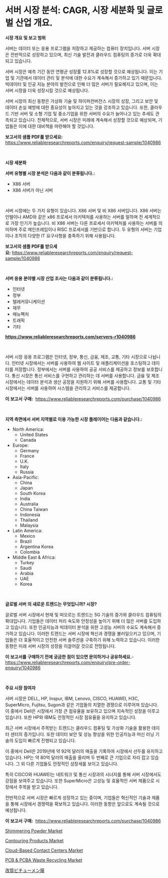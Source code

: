 <p><h1>서버 시장 분석: CAGR, 시장 세분화 및 글로벌 산업 개요.</h1></p><p><strong>시장 개요 및 보고 범위</strong></p>
<p><p>서버는 데이터 또는 응용 프로그램을 저장하고 제공하는 컴퓨터 장치입니다. 서버 시장은 전반적으로 성장하고 있으며, 최신 기술 발전과 클라우드 컴퓨팅의 증가로 더욱 확대되고 있습니다. </p><p>서버 시장은 예측 기간 동안 연평균 성장률 12.8%로 성장할 것으로 예상됩니다. 이는 기업 및 기관에서 데이터 관리 및 분석에 대한 수요가 계속해서 증가하고 있기 때문입니다. 빅데이터 및 인공 지능 분야의 발전으로 인해 더 많은 서버가 필요해지고 있으며, 이는 서버 시장을 더욱 성장시킬 것으로 예상됩니다.</p><p>서버 시장의 최신 동향은 가상화 기술 및 하이퍼컨버전스 시장의 성장, 그리고 보안 및 데이터 손실 예방에 대한 중요성이 높아지고 있는 것을 강조하고 있습니다. 또한, 클라우드 기반 서버 및 소형 기업 및 중소기업을 위한 서버의 수요가 늘어나고 있는 추세도 관측되고 있습니다. 전체적으로, 서버 시장은 미래에 계속해서 성장할 것으로 예상되며, 기업들은 이에 대한 대비책을 마련해야 할 것입니다.</p></p>
<p><strong>보고서의 샘플 PDF를 받으세요:</strong> <a href="https://www.reliableresearchreports.com/enquiry/request-sample/1040986">https://www.reliableresearchreports.com/enquiry/request-sample/1040986</a></p>
<p>&nbsp;</p>
<p><strong>시장 세분화</strong></p>
<p><strong>서버 유형별 시장 분석은 다음과 같이 분류됩니다.:</strong></p>
<p><ul><li>X86 서버</li><li>X86 서버가 아닌 서버</li></ul></p>
<p>&nbsp;</p>
<p><p>서버 시장에는 두 가지 유형이 있습니다. X86 서버 및 비 X86 서버입니다. X86 서버는 인텔이나 AMD와 같은 x86 프로세서 아키텍처를 사용하는 서버를 말하며 전 세계적으로 가장 인기가 높습니다. 비 X86 서버는 다른 프로세서 아키텍처를 사용하는 서버를 의미하며 주로 메인프레임이나 RISC 프로세서를 기반으로 합니다. 두 유형의 서버는 기업이나 조직의 다양한 IT 요구사항을 충족하기 위해 사용됩니다.</p></p>
<p><strong>보고서의 샘플 PDF를 받으세요:</strong>&nbsp;<a href="https://www.reliableresearchreports.com/enquiry/request-sample/1040986">https://www.reliableresearchreports.com/enquiry/request-sample/1040986</a></p>
<p>&nbsp;</p>
<p><strong> 서버 응용 분야별 시장 산업 조사는 다음과 같이 분류됩니다.:</strong></p>
<p><ul><li>인터넷</li><li>정부</li><li>텔레커뮤니케이션</li><li>재무</li><li>매뉴팩처</li><li>트래픽</li><li>기타</li></ul></p>
<p><strong><a href="https://www.reliableresearchreports.com/servers-r1040986">https://www.reliableresearchreports.com/servers-r1040986</a></strong></p>
<p>&nbsp;</p>
<p><p>서버 시장 응용 프로그램은 인터넷, 정부, 통신, 금융, 제조, 교통, 기타 시장으로 나뉩니다. 인터넷 시장에서는 서버를 사용하여 웹 사이트 및 애플리케이션을 호스팅하고 데이터를 저장합니다. 정부에서는 서버를 사용하여 공공 서비스를 제공하고 정보를 보호합니다. 통신 시장은 통신 서비스를 구현하고 관리하는 데 서버를 사용합니다. 금융 및 제조 시장에서는 데이터 분석과 생산 공정을 지원하기 위해 서버를 사용합니다. 교통 및 기타 시장에서는 서버를 사용하여 시스템을 관리하고 서비스를 제공합니다.</p></p>
<p><strong>이 보고서 구매:</strong>&nbsp; <a href="https://www.reliableresearchreports.com/purchase/1040986">https://www.reliableresearchreports.com/purchase/1040986</a></p>
<p>&nbsp;</p>
<p><strong>지역 측면에서 서버 지역별로 이용 가능한 시장 플레이어는 다음과 같습니다.:</strong></p>
<p><ul>
    <li>
        North America:
        <ul>
            <li>United States</li>
            <li>Canada</li>
        </ul>
    </li>
    <li>
        Europe:
        <ul>
            <li>Germany</li>
            <li>France</li>
            <li>U.K.</li>
            <li>Italy</li>
            <li>Russia</li>
        </ul>
    </li>
    <li>
        Asia-Pacific:
        <ul>
            <li>China</li>
            <li>Japan</li>
            <li>South Korea</li>
            <li>India</li>
            <li>Australia</li>
            <li>China Taiwan</li>
            <li>Indonesia</li>
            <li>Thailand</li>
            <li>Malaysia</li>
        </ul>
    </li>
    <li>
        Latin America:
        <ul>
            <li>Mexico</li>
            <li>Brazil</li>
            <li>Argentina Korea</li>
            <li>Colombia</li>
        </ul>
    </li>
    <li>
        Middle East & Africa:
        <ul>
            <li>Turkey</li>
            <li>Saudi</li>
            <li>Arabia</li>
            <li>UAE</li>
            <li>Korea</li>
        </ul>
    </li>
    </ul></p>
<p>&nbsp;</p>
<p><strong>글로벌 서버 의 새로운 트렌드는 무엇입니까? 시장?</strong></p>
<p><p>글로벌 서버 시장에서 현재 및 떠오르는 트렌드는 5G 기술의 증가와 클라우드 컴퓨팅의 확대입니다. 기업들은 데이터 처리 속도와 안정성을 높이기 위해 더 많은 서버를 도입하고 있습니다. 또한 인공지능과 빅데이터 분석을 위한 고성능 서버의 수요도 계속해서 증가하고 있습니다. 이러한 트렌드는 서버 시장에 혁신과 경쟁을 불러일으키고 있으며, 기업들은 더 효율적이고 안전한 서버 솔루션을 구축하기 위해 노력하고 있습니다. 이러한 동향은 미래 서버 시장의 성장을 이끌어갈 것으로 전망됩니다.</p></p>
<p><strong>이 보고서를 구매하기 전에 궁금한 점이 있으면 문의하거나 공유하세요.</strong>- <a href="https://www.reliableresearchreports.com/enquiry/pre-order-enquiry/1040986">https://www.reliableresearchreports.com/enquiry/pre-order-enquiry/1040986</a></p>
<p>&nbsp;</p>
<p><strong>주요 시장 참여자</strong></p>
<p><p>서버 시장은 DELL, HP, Inspur, IBM, Lenovo, CISCO, HUAWEI, H3C, SuperMicro, Fujitsu, Sugon과 같은 기업들의 치열한 경쟁으로 이루어져 있습니다. 이 중에서 Dell은 시장에서 가장 큰 점유율을 보유하고 있으며 지속적인 성장을 이루고 있습니다. 또한 HP와 IBM도 안정적인 시장 점유율을 유지하고 있습니다.</p><p>최근 서버 시장에서 주목받는 트렌드는 클라우드 컴퓨팅 및 가상화 기술을 활용한 데이터 센터의 증가입니다. 또한 데이터 보안 및 성능 향상을 위한 인공지능과 머신 러닝 기술의 도입이 빠르게 진행되고 있습니다.</p><p>이 중에서 Dell은 2019년에 약 92억 달러의 매출을 기록하여 시장에서 선두를 유지하고 있습니다. HP는 약 80억 달러의 매출을 올리며 두 번째로 큰 기업으로 자리 잡고 있습니다. 그 외 다른 기업들도 안정적인 성장세를 보이고 있습니다.</p><p>특히 CISCO와 HUAWEI는 네트워크 및 통신 시장과의 시너지를 통해 서버 시장에서도 강점을 보여주고 있습니다. 또한 SuperMicro은 고성능 및 효율적인 서버 제품으로 시장에서 주목을 받고 있습니다.</p><p>전반적으로 서버 시장은 빠르게 성장하고 있는 중이며, 기업들은 혁신적인 기술과 제품을 통해 시장에서 경쟁력을 확보하고 있습니다. 이러한 동향은 앞으로도 계속될 것으로 예상됩니다.</p></p>
<p><strong>이 보고서 구매:</strong>&nbsp;&nbsp;<a href="https://www.reliableresearchreports.com/purchase/1040986">https://www.reliableresearchreports.com/purchase/1040986</a></p>
<p><p><a href="https://issuu.com/reportprime-2/docs/shimmering-powder-market-size-2030.pptx">Shimmering Powder Market</a></p><p><a href="https://issuu.com/reportprime-2/docs/contouring-products-market-size-2030.pptx">Contouring Products Market</a></p><p><a href="https://github.com/nathandecarvalho/Market-Research-Report-List-3/blob/main/cloud-based-contact-centers-market.md">Cloud-Based Contact Centers Market</a></p><p><a href="https://www.linkedin.com/pulse/analyzing-pcb-amp-pcba-waste-recycling-market-global-industry-1kkxe?trackingId=rdp9ZxOZn9KbD2dkSstW5w%3D%3D">PCB & PCBA Waste Recycling Market</a></p><p><a href="https://medium.com/@jacksonwiza1924/%E5%A4%89%E6%9B%B4%E3%81%95%E3%82%8C%E3%81%9F%E3%83%93%E3%83%81%E3%83%A5%E3%83%BC%E3%83%A1%E3%83%B3%E8%86%9C%E5%B8%82%E5%A0%B4%E3%81%AE%E3%83%88%E3%83%AC%E3%83%B3%E3%83%89%E3%81%A8%E5%B8%82%E5%A0%B4%E5%88%86%E6%9E%90%E3%81%AF-2024%E5%B9%B4%E3%81%8B%E3%82%892031%E5%B9%B4%E3%81%BE%E3%81%A7%E3%81%AE%E6%9C%9F%E9%96%93%E3%82%92%E4%BA%88%E6%B8%AC%E3%81%97%E3%81%A6%E3%81%84%E3%81%BE%E3%81%99-04ea3939497c">改質ビチューメン膜</a></p></p>